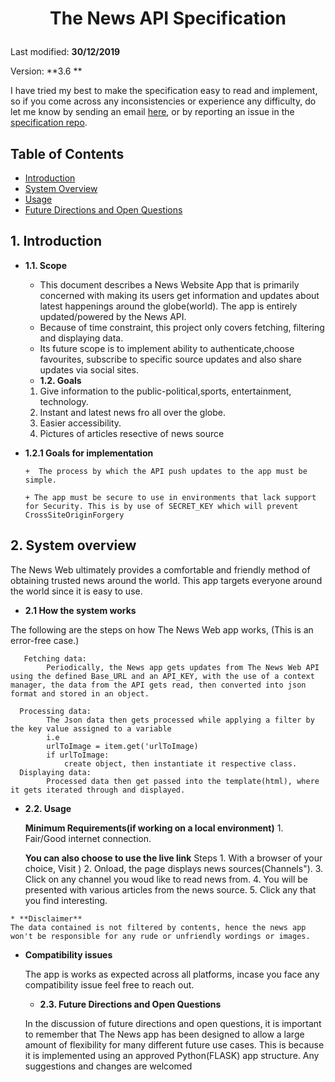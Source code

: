 # <p align="center">The News API Specification

Last modified: **30/12/2019**

Version: **3.6 **

I have tried my best to make the specification easy to read and implement, so if you come across
any inconsistencies or experience any difficulty, do let me know by sending an
email [here](ccayreen24@gmail.com),
or by reporting an issue in the [specification
repo](https://github.com/catherine244/NewsHighlight/issues).


## Table of Contents ##
- [Introduction](#1-introduction)
- [System Overview](#2-system-overview)
- [Usage](#2.2-usage)
- [Future Directions and Open Questions](#2.3-future-directions-and-open-questions)

## **1. Introduction**
* **1.1. Scope**
    + This document describes a News Website App that is primarily concerned with making its users get information and updates about latest happenings around the globe(world).
    The app is entirely updated/powered by the News API.  
    + Because of time constraint, this project only covers fetching, filtering and displaying data.
    + Its future scope is to implement ability to authenticate,choose favourites, subscribe to specific source updates and also share updates via social sites.

    * **1.2. Goals**

   1. Give information to the public-political,sports, entertainment, technology.
   2. Instant and latest news fro all over the globe.
   3. Easier accessibility.
   4. Pictures of articles resective of news source

* **1.2.1 Goals for implementation**

      +  The process by which the API push updates to the app must be simple.
    
      + The app must be secure to use in environments that lack support for Security. This is by use of SECRET_KEY which will prevent CrossSiteOriginForgery


## **2. System overview**


   The News Web ultimately provides a comfortable and friendly method of obtaining trusted
   news around the world.
   This app targets everyone around the world since it is easy to use. 

   *  **2.1 How the system works** 

  The following are the steps on how The News Web app works, (This is an error-free case.)

       Fetching data:
            Periodically, the News app gets updates from The News Web API using the defined Base_URL and an API_KEY, with the use of a context manager, the data from the API gets read, then converted into json format and stored in an object.

      Processing data:
            The Json data then gets processed while applying a filter by the key value assigned to a variable
            i.e
            urlToImage = item.get('urlToImage)
            if urlToImage:
                create object, then instantiate it respective class.
      Displaying data:
            Processed data then get passed into the template(html), where it gets iterated through and displayed.

  *  **2.2. Usage**


       **Minimum Requirements(if working on a local environment)**
    1. Fair/Good internet connection.
   

      **You can also choose to use the live link**
      Steps
    1. With a browser of your choice, Visit )
    2. Onload, the page displays news sources(Channels").
    3. Click on any channel you woud like to read news from.
    4. You will be presented with various articles from the news source.
    5. Click any that you find interesting.

    * **Disclaimer**
    The data contained is not filtered by contents, hence the news app won't be responsible for any rude or unfriendly wordings or images.
        
 * **Compatibility issues**

    The app is works as expected across all platforms, incase you face any compatibility issue feel free to reach out.

    * **2.3. Future Directions and Open Questions**

   In the discussion of future directions and open questions, it is important to remember that
   The News app has been designed to allow a large amount of flexibility for many different future use cases. This is because it is implemented using an approved Python(FLASK) app structure.
   Any suggestions and changes are welcomed